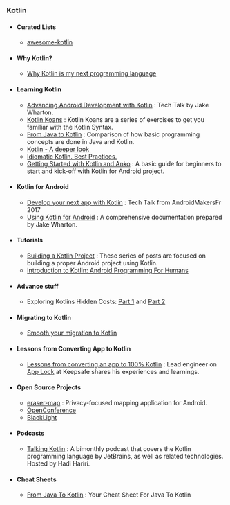 ### Kotlin

 - #### Curated Lists

   * [awesome-kotlin](https://github.com/KotlinBy/awesome-kotlin)

 - #### Why Kotlin?
 
   * [Why Kotlin is my next programming language](https://medium.com/@octskyward/why-kotlin-is-my-next-programming-language-c25c001e26e3#.lppturyxt)
  
 - #### Learning Kotlin
  
   * [Advancing Android Development with Kotlin](https://realm.io/news/oredev-jake-wharton-kotlin-advancing-android-dev/) : Tech Talk by Jake Wharton.
   * [Kotlin Koans](http://try.kotlinlang.org/#/Kotlin%20Koans/Introduction/Hello,%20world!/Task.kt) : Kotlin Koans are a series of exercises to get you familiar with the Kotlin Syntax.
   * [From Java to Kotlin](https://fabiomsr.github.io/from-java-to-kotlin/) : Comparison of how basic programming concepts are done in Java and Kotlin.
   * [Kotlin - A deeper look](https://hackernoon.com/kotlin-a-deeper-look-8569d4da36f)
   * [Idiomatic Kotlin. Best Practices.](https://blog.philipphauer.de/idiomatic-kotlin-best-practices/)
   * [Getting Started with Kotlin and Anko](https://academy.realm.io/posts/getting-started-with-kotlin-and-anko/) : A basic guide for beginners to start and kick-off with Kotlin for Android project.
 
 - #### Kotlin for Android
 
   * [Develop your next app with Kotlin](https://www.slideshare.net/arnaudgiuliani/develop-your-next-app-with-kotlin-androidmakersfr-2017) : Tech Talk from AndroidMakersFr 2017
   * [Using Kotlin for Android](https://docs.google.com/document/d/1ReS3ep-hjxWA8kZi0YqDbEhCqTt29hG8P44aA9W0DM8/edit?hl=en&forcehl=1) : A comprehensive documentation prepared by Jake Wharton.
 
 - #### Tutorials
 
   * [Building a Kotlin Project](http://cirorizzo.net/2016/03/04/building-a-kotlin-project/?utm_source=Android+Weekly&utm_campaign=36def426b1-Android_Weekly_195&utm_medium=email&utm_term=0_4eb677ad19-36def426b1-337877153) : These series of posts are focused on building a proper Android project using Kotlin.
   * [Introduction to Kotlin: Android Programming For Humans](https://www.toptal.com/software/kotlin-android-language?utm_content=buffer46c5c&utm_medium=social&utm_source=twitter.com&utm_campaign=buffer) 
   
 - #### Advance stuff
 
   * Exploring Kotlins Hidden Costs: [Part 1](https://medium.com/@BladeCoder/exploring-kotlins-hidden-costs-part-1-fbb9935d9b62) and [Part 2](https://medium.com/@BladeCoder/exploring-kotlins-hidden-costs-part-2-324a4a50b70)
   
 - #### Migrating to Kotlin
 
   * [Smooth your migration to Kotlin](https://fernandocejas.com/2017/10/20/smooth-your-migration-to-kotlin/) 
 
 - #### Lessons from Converting App to Kotlin
 
   * [Lessons from converting an app to 100% Kotlin](https://medium.com/keepsafe-engineering/lessons-from-converting-an-app-to-100-kotlin-68984a05dcb6#.6kgw0rljf) : Lead engineer on [App Lock](https://play.google.com/store/apps/details?id=com.getkeepsafe.applock) at Keepsafe shares his experiences and learnings. 
 
 - #### Open Source Projects
 
   * [eraser-map](https://github.com/mapzen/eraser-map) : Privacy-focused mapping application for Android.
   * [OpenConference](https://github.com/OpenConference/OpenConference-android)
   * [BlackLight](https://github.com/PaperAirplane-Dev-Team/BlackLight)
   
 - #### Podcasts
 
   * [Talking Kotlin](http://talkingkotlin.com/) : A bimonthly podcast that covers the Kotlin programming language by JetBrains, as well as related technologies. Hosted by Hadi Hariri.

 - #### Cheat Sheets

   * [From Java To Kotlin](https://github.com/MindorksOpenSource/from-java-to-kotlin) : Your Cheat Sheet For Java To Kotlin
